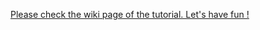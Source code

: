 [Please check the wiki page of the tutorial. Let's have fun !](https://github.com/AdarshMaurya/play-by-play-laravel-5-getting-started/wiki)
